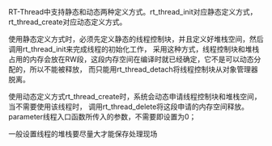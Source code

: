 RT-Thread中支持静态和动态两种定义方式。rt_thread_init对应静态定义方式，rt_thread_create对应动态定义方式。

使用静态定义方式时，必须先定义静态的线程控制块，并且定义好堆栈空间，然后调用rt_thread_init来完成线程的初始化工作，
采用这种方式，线程控制块和堆栈占用的内存会放在RW段，这段内存空间在编译时就已经确定，它不是可以动态分配的，所以不能被释放，
而只能用rt_thread_detach将线程控制块从对象管理器脱离。

使用动态定义方式rt_thread_create时，系统会动态申请线程控制块和堆栈空间，当不需要使用该线程时，
调用rt_thread_delete将这段申请的内存空间释放。
parameter线程入口函数所传入的参数，不需要即设置为0；

一般设置线程的堆栈要尽量大才能保存处理现场
 
